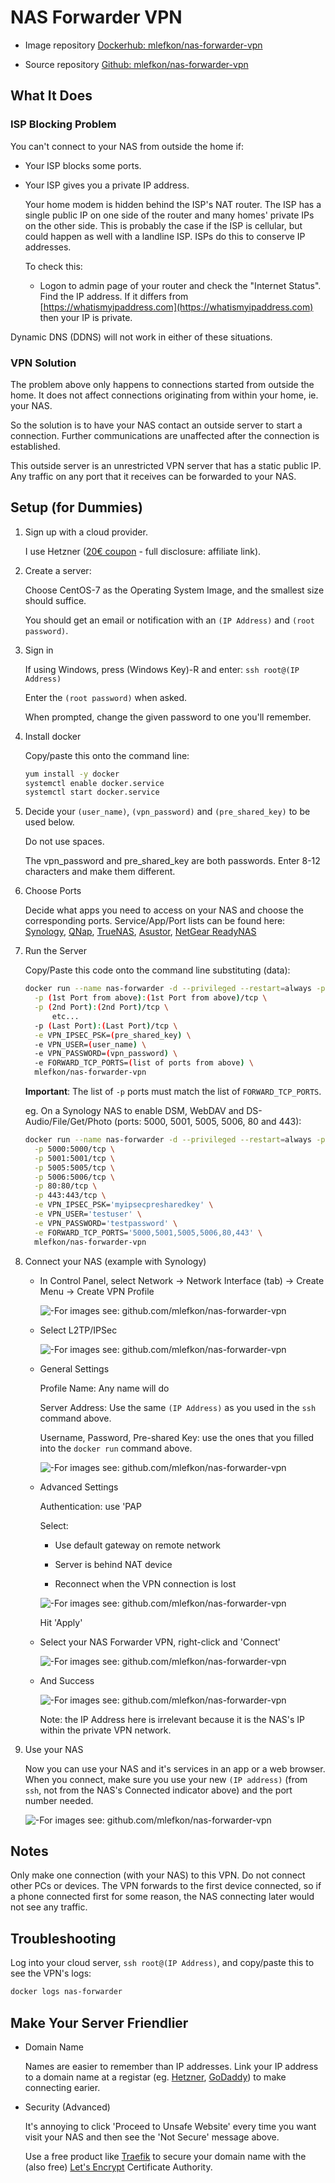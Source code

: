 # NAS Forwarder VPN

- Image repository [Dockerhub: mlefkon/nas-forwarder-vpn](https://hub.docker.com/r/mlefkon/nas-forwarder-vpn)

- Source repository [Github: mlefkon/nas-forwarder-vpn](https://github.com/mlefkon/nas-forwarder-vpn)

## **What It Does**

### **ISP Blocking Problem**

You can't connect to your NAS from outside the home if:

- Your ISP blocks some ports.
- Your ISP gives you a private IP address.  
  
  Your home modem is hidden behind the ISP's NAT router. The ISP has a single public IP on one side of the router and many homes' private IPs on the other side.  This is probably the case if the ISP is cellular, but could happen as well with a landline ISP.  ISPs do this to conserve IP addresses.

  To check this:

  - Logon to admin page of your router and check the "Internet Status". Find the IP address.  If it differs from [https://whatismyipaddress.com](https://whatismyipaddress.com) then your IP is private.

Dynamic DNS (DDNS) will not work in either of these situations.

### **VPN Solution**

The problem above only happens to connections started from outside the home. It does not affect connections originating from within your home, ie. your NAS.

So the solution is to have your NAS contact an outside server to start a connection. Further communications are unaffected after the connection is established.

This outside server is an unrestricted VPN server that has a static public IP. Any traffic on any port that it receives can be forwarded to your NAS.

## **Setup** (for Dummies)

1. Sign up with a cloud provider.

    I use Hetzner ([20€ coupon](https://hetzner.cloud/?ref=qfeTgy8M0mjf) - full disclosure: affiliate link).

1. Create a server:

    Choose CentOS-7 as the Operating System Image, and the smallest size should suffice.

    You should get an email or notification with an `(IP Address)` and `(root password)`.

1. Sign in

    If using Windows, press (Windows Key)-R and enter: `ssh root@(IP Address)`

    Enter the `(root password)` when asked.

    When prompted, change the given password to one you'll remember.

1. Install docker
  
    Copy/paste this onto the command line:

   ```bash
   yum install -y docker
   systemctl enable docker.service
   systemctl start docker.service
   ```

1. Decide your `(user_name)`, `(vpn_password)` and `(pre_shared_key)` to be used below.

    Do not use spaces.

    The vpn_password and pre_shared_key are both passwords.  Enter 8-12 characters and make them different.

1. Choose Ports

   Decide what apps you need to access on your NAS and choose the corresponding ports. Service/App/Port lists can be found here: [Synology](https://www.synology.com/en-us/knowledgebase/DSM/tutorial/Network/What_network_ports_are_used_by_Synology_services), [QNap](https://www.qnap.com.cn/en/how-to/faq/article/what-is-the-port-number-used-by-the-turbo-nas), [TrueNAS](https://www.truenas.com/docs/references/defaultports/), [Asustor](https://www.asustor.com/knowledge/detail/?id=6&group_id=601), [NetGear ReadyNAS](https://kb.netgear.com/1166/Port-numbers-for-port-forwarding)

1. Run the Server

    Copy/Paste this code onto the command line substituting (data):

    ```bash
    docker run --name nas-forwarder -d --privileged --restart=always -p 500:500/udp -p 4500:4500/udp \
      -p (1st Port from above):(1st Port from above)/tcp \
      -p (2nd Port):(2nd Port)/tcp \
          etc...
      -p (Last Port):(Last Port)/tcp \
      -e VPN_IPSEC_PSK=(pre_shared_key) \
      -e VPN_USER=(user_name) \
      -e VPN_PASSWORD=(vpn_password) \
      -e FORWARD_TCP_PORTS=(list of ports from above) \
      mlefkon/nas-forwarder-vpn
    ```

    **Important**: The list of `-p` ports must match the list of `FORWARD_TCP_PORTS`.

    eg. On a Synology NAS to enable DSM, WebDAV and DS-Audio/File/Get/Photo (ports: 5000, 5001, 5005, 5006, 80 and 443):

    ```bash
    docker run --name nas-forwarder -d --privileged --restart=always -p 500:500/udp -p 4500:4500/udp \
      -p 5000:5000/tcp \
      -p 5001:5001/tcp \
      -p 5005:5005/tcp \
      -p 5006:5006/tcp \
      -p 80:80/tcp \
      -p 443:443/tcp \
      -e VPN_IPSEC_PSK='myipsecpresharedkey' \
      -e VPN_USER='testuser' \
      -e VPN_PASSWORD='testpassword' \
      -e FORWARD_TCP_PORTS='5000,5001,5005,5006,80,443' \
      mlefkon/nas-forwarder-vpn
    ```

1. Connect your NAS (example with Synology)
  
    - In Control Panel, select Network -> Network Interface (tab) -> Create Menu -> Create VPN Profile

      ![-For images see: github.com/mlefkon/nas-forwarder-vpn](./images/nas.a.png)

    - Select L2TP/IPSec

      ![-For images see: github.com/mlefkon/nas-forwarder-vpn](./images/nas.b.png)

    - General Settings

      Profile Name: Any name will do

      Server Address: Use the same `(IP Address)` as you used in the `ssh` command above.

      Username, Password, Pre-shared Key: use the ones that you filled into the `docker run` command above.

      ![-For images see: github.com/mlefkon/nas-forwarder-vpn](./images/nas.c.png)

    - Advanced Settings

      Authentication: use 'PAP

      Select:

      - Use default gateway on remote network

      - Server is behind NAT device

      - Reconnect when the VPN connection is lost

      ![-For images see: github.com/mlefkon/nas-forwarder-vpn](./images/nas.d.png)

      Hit 'Apply'

    - Select your NAS Forwarder VPN, right-click and 'Connect'

      ![-For images see: github.com/mlefkon/nas-forwarder-vpn](./images/nas.e.png)

    - And Success

      ![-For images see: github.com/mlefkon/nas-forwarder-vpn](./images/nas.f.png)

      Note: the IP Address here is irrelevant because it is the NAS's IP within the private VPN network.

1. Use your NAS

    Now you can use your NAS and it's services in an app or a web browser.  When you connect, make sure you use your new `(IP address)` (from `ssh`, not from the NAS's Connected indicator above) and the port number needed.

      ![-For images see: github.com/mlefkon/nas-forwarder-vpn](./images/nas.g.png)

## Notes

Only make one connection (with your NAS) to this VPN.  Do not connect other PCs or devices.  The VPN forwards to the first device connected, so if a phone connected first for some reason, the NAS connecting later would not see any traffic.

## Troubleshooting

Log into your cloud server, `ssh root@(IP Address)`, and copy/paste this to see the VPN's logs:

```bash
docker logs nas-forwarder
```

## Make Your Server Friendlier

- Domain Name

    Names are easier to remember than IP addresses.  Link your IP address to a domain name at a registar (eg. [Hetzner](https://www.hetzner.com/domainregistration), [GoDaddy](https://www.godaddy.com)) to make connecting earier.

- Security (Advanced)

    It's annoying to click 'Proceed to Unsafe Website' every time you want visit your NAS and then see the 'Not Secure' message above.

    Use a free product like [Traefik](https://traefik.io/) to secure your domain name with the  (also free) [Let's Encrypt](https://letsencrypt.org/) Certificate Authority.
